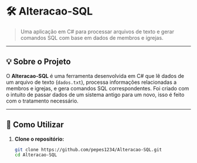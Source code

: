 # 🛠️ Alteracao-SQL

> Uma aplicação em C# para processar arquivos de texto e gerar comandos SQL com base em dados de membros e igrejas.

---

## 💡 Sobre o Projeto

O **Alteracao-SQL** é uma ferramenta desenvolvida em C# que lê dados de um arquivo de texto (`dados.txt`), processa informações relacionadas a membros e igrejas, e gera comandos SQL correspondentes. Foi criado com o intuito de passar dados de um sistema antigo para um novo, isso é feito com o tratamento necessário.

---

## 🚀 Como Utilizar

1. **Clone o repositório:**

   ```bash
   git clone https://github.com/pepes1234/Alteracao-SQL.git
   cd Alteracao-SQL

